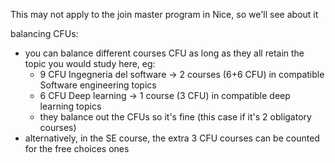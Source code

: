 This may not apply to the join master program in Nice, so we'll see about it

balancing CFUs:
- you can balance different courses CFU as long as they all retain the topic you would study here, eg:
	- 9 CFU Ingegneria del software -> 2 courses (6+6 CFU) in compatible Software engineering topics
	- 6 CFU Deep learning -> 1 course (3 CFU) in compatible deep learning topics
	- they balance out the CFUs so it's fine (this case if it's 2 obligatory courses)
- alternatively, in the SE course, the extra 3 CFU courses can be counted for the free choices ones 